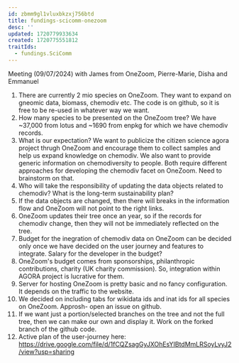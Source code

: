 ```yaml
---
id: zbmm9gl1vluxbkzxj756btd
title: fundings-scicomm-onezoom
desc: ''
updated: 1720779933634
created: 1720775551812
traitIds:
  - fundings.SciComm
---
```

Meeting (09/07/2024) with James from OneZoom, Pierre-Marie, Disha and Emmanuel

1. There are currently 2 mio species on OneZoom. They want to expand on gneomic data, biomass, chemodiv etc. The code is on github, so it is free to be re-used in whatever way we want.
2. How many species to be presented on the OneZoom tree? We have ~37,000 from lotus and ~1690 from enpkg for which we have chemodiv records.
3. What is our expectation? We want to publicize the citizen science agora project thrugh OneZoom and encourage them to collect samples and help us expand knowledge on chemodiv. We also want to provide generic information on chemodiversity to people. Both  require different approaches for developing the chemodiv facet on OneZoom. Need to brainstorm on that. 
4. Who will take the responsibility of updating the data objects related to chemodiv? What is the long-term sustainability plan?
5. If the data objects are changed, then there will breaks in the information flow and OneZoom will not point to the right links. 
6. OneZoom updates their tree once an year, so if the records for chemodiv change, then they will not be immediately reflected on the tree.
7. Budget for the inegration of chemodiv data on OneZoom can be decided only once we have decided on the user journey and features to integrate. Salary for the developer in the budget?
8. OneZoom's budget comes from sponsorships, philanthropic contributions, charity (UK charity commission). So, integration within AGORA project is lucrative for them.
9. Server for hosting OneZoom is pretty basic and no fancy configuration. It depends on the traffic to the website.
10. We decided on including tabs for wikidata ids and inat ids for all species on OneZoom. Approsh- open an issue on github.
11. If we want just a portion/selected branches on the tree and not the full tree, then we can make our own and display it. Work on the forked branch of the github code.
12. Active plan of the user-journey here: https://drive.google.com/file/d/1fCQZsagGyJXOhEsYIBtdMmLRSoyLvyJ2/view?usp=sharing
